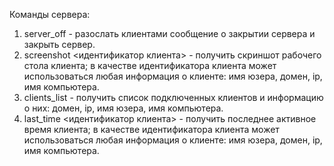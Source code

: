 Команды сервера:
1. server_off - разослать клиентами сообщение о закрытии сервера и закрыть сервер.
2. screenshot <идентификатор клиента> - получить скриншот рабочего стола клиента; в качестве идентификатора клиента может использоваться любая информация о клиенте: имя юзера, домен, ip, имя компьютера.
3. clients_list - получить список подключенных клиентов и информацию о них: домен, ip, имя юзера, имя компьютера.
4. last_time <идентификатор клиента> - получить последнее активное время клиента; в качестве идентификатора клиента может использоваться любая информация о клиенте: имя юзера, домен, ip, имя компьютера.
